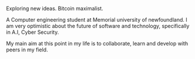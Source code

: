Exploring new ideas.
Bitcoin maximalist.


A Computer engineering student at Memorial university of newfoundland. I am very optimistic about the future of software and technology, specifically in A.I, Cyber Security.

My main aim at this point in my life is to collaborate, learn and develop with peers in my field.
